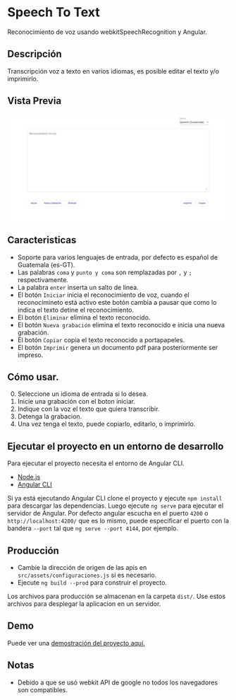 # Speech To Text

Reconocimiento de voz usando webkitSpeechRecognition y Angular.

## Descripción
Transcripción voz a texto en varios idiomas, es posible editar el texto y/o imprimirlo.

## Vista Previa 

![Screenshot](speech.png)

## Caracteristicas

* Soporte para varios lenguajes de entrada, por defecto es español de Guatemala (es-GT).
* Las palabras `coma` y `punto y coma` son remplazadas por `,` y `;` respectivamente.
* La palabra `enter` inserta un salto de linea.
* El botón `Iniciar` inicia el reconocimiento de voz, cuando el reconocimineto está activo este botón cambia a pausar que como lo indica el texto detine el reconocimiento.
* El botón `Eliminar` elimina el texto reconocido.
* El botón `Nueva grabación` elimina el texto reconocido e inicia una nueva grabación.
* El botón `Copiar` copia el texto reconocido a portapapeles.
* El botón `Imprimir` genera un documento pdf para posteriormente ser impreso.

## Cómo usar.
0. Seleccione un idioma de entrada si lo desea.
1. Inicie una grabación con el boton iniciar.
2. Indique con la voz el texto que quiera transcribir.
3. Detenga la grabacion.
4. Una vez tenga el texto, puede copiarlo, editarlo, o imprimirlo.

## Ejecutar el proyecto en un entorno de desarrollo

Para ejecutar el proyecto necesita el entorno de Angular CLI.
* [Node.js](https://nodejs.org/es/download/)
* [Angular CLI](https://angular.io/guide/setup-local#install-the-angular-cli)

Si ya está ejecutando Angular CLI clone el proyecto y ejecute `npm install` para descargar las dependencias. Luego ejecute `ng serve` para ejecutar el servidor de Angular. Por defecto angular escucha en el puerto `4200` o `http://localhost:4200/` que es lo mismo, puede especificar el puerto con la bandera `--port` tal que `ng serve --port 4144`, por ejemplo.

## Producción
* Cambie la dirección de origen de las apis en `src/assets/configuraciones.js` si es necesario.
* Ejecute `ng build --prod` para construir el proyecto. 

Los archivos para producción se almacenan en la carpeta `dist/`. Use estos archivos para desplegar la aplicacion en un servidor.


## Demo

Puede ver una [demostración del proyecto aquí.](https://b3rert.github.io/SpeechToText/)

## Notas
* Debido a que se usó webkit API de google no todos los navegadores son compatibles.
